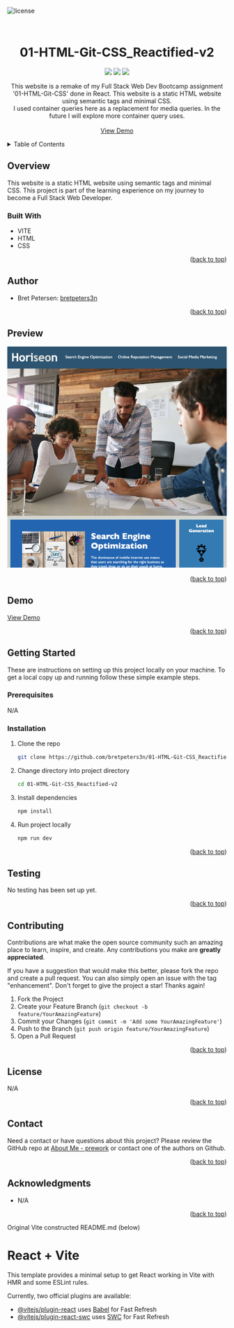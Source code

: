 <div id="top"></div>
<!-- PROJECT SHIELDS -->
<!--
*** https://www.markdownguide.org/basic-syntax/#reference-style-links
-->
<!--
[![Contributors][contributors-shield]][contributors-url]
[![Forks][forks-shield]][forks-url]
[![Stargazers][stars-shield]][stars-url]
[![Issues][issues-shield]][issues-url]
[![MIT License][license-shield]][license-url]
[![LinkedIn][linkedin-shield]][linkedin-url]
-->

![license](https://img.shields.io/badge/license-MIT-red)

<!-- PROJECT LOGO -->
<br />
<div align="center">
  <!--
  <a href="https://github.com/github_username/repo_name">
    <img src="images/logo.png" alt="Logo" width="80" height="80">
  </a>
  -->

# 01-HTML-Git-CSS_Reactified-v2
  <p align="center">
    <img src="https://img.shields.io/badge/VITE-purple"/>
    <img src="https://img.shields.io/badge/HTML-orange"/>
    <img src="https://img.shields.io/badge/CSS-yellow"/>
  <p align="center">
    This website is a remake of my Full Stack Web Dev Bootcamp assignment '01-HTML-Git-CSS' done in React. This website is a static HTML website using semantic tags and minimal CSS.
    <br />
    I used container queries here as a replacement for media queries. In the future I will explore more container query uses.
    <br />
    <br />
    <a href="https://bretpeters3n.github.io/01-HTML-Git-CSS_Reactified-v2/">View Demo</a>
  </p>
</div>


<!--
Here's a blank template to get started: To avoid retyping too much info. Do a search and replace with your text editor for the following: `github_username`, `repo_name`, `twitter_handle`, `linkedin_username`, `email`, `email_client`, `project_title`, `project_description`
-->


<!-- TABLE OF CONTENTS -->
<details>
  <summary>Table of Contents</summary>
  <ul>
    <li>
      <a href="#overview">Overview</a>
      <ul>
        <li><a href="#built-with">Built With</a></li>
      </ul>
    </li>
    <li>
      <a href="#getting-started">Getting Started</a>
      <ul>
        <li><a href="#prerequisites">Prerequisites</a></li>
        <li><a href="#installation">Installation</a></li>
      </ul>
    </li>
    <li><a href="#author">Author</a></li>
    <li><a href="#preview">Preview</a></li>
    <li><a href="#demo">Demo</a></li>
    <li><a href="#testing">Testing</a></li>
    <li><a href="#contributing">Contributing</a></li>
    <li><a href="#license">License</a></li>
    <li><a href="#contact">Contact</a></li>
    <li><a href="#acknowledgments">Acknowledgments</a></li>
  </ul>
</details>


<!-- OVERVIEW -->
## Overview
This website is a static HTML website using semantic tags and minimal CSS. This project is part of the learning experience on my journey to become a Full Stack Web Developer. 


<!-- BUILT WITH -->
### Built With
* VITE
* HTML
* CSS

<p align="right">(<a href="#top">back to top</a>)</p>


<!-- AUTHORS -->
## Author
- Bret Petersen: [bretpeters3n](https://github.com/bretpeters3n)


<p align="right">(<a href="#top">back to top</a>)</p>


<!-- PREVIEW -->
## Preview
![image](./src/assets/screenshot.png)

<p align="right">(<a href="#top">back to top</a>)</p>


<!-- DEMO -->
## Demo
[View Demo](https://bretpeters3n.github.io/01-HTML-Git-CSS_Reactified-v2/)

<p align="right">(<a href="#top">back to top</a>)</p>


<!-- GETTING STARTED -->
## Getting Started
These are instructions on setting up this project locally on your machine. To get a local copy up and running follow these simple example steps.


### Prerequisites
N/A


### Installation
1. Clone the repo
   ```sh
   git clone https://github.com/bretpeters3n/01-HTML-Git-CSS_Reactified-v2.git
   ```
2. Change directory into project directory
   ```sh
   cd 01-HTML-Git-CSS_Reactified-v2
   ```
3. Install dependencies
   ```sh
   npm install
   ```
4. Run project locally
   ```sh
   npm run dev
   ```

<p align="right">(<a href="#top">back to top</a>)</p>


## Testing
No testing has been set up yet.

<p align="right">(<a href="#top">back to top</a>)</p>


<!-- CONTRIBUTING -->
## Contributing

Contributions are what make the open source community such an amazing place to learn, inspire, and create. Any contributions you make are **greatly appreciated**.

If you have a suggestion that would make this better, please fork the repo and create a pull request. You can also simply open an issue with the tag "enhancement".
Don't forget to give the project a star! Thanks again!

1. Fork the Project
2. Create your Feature Branch (`git checkout -b feature/YourAmazingFeature`)
3. Commit your Changes (`git commit -m 'Add some YourAmazingFeature'`)
4. Push to the Branch (`git push origin feature/YourAmazingFeature`)
5. Open a Pull Request

<p align="right">(<a href="#top">back to top</a>)</p>


<!-- LICENSE -->
## License
N/A

<p align="right">(<a href="#top">back to top</a>)</p>


<!-- QUESTIONS -->
## Contact
Need a contact or have questions about this project? Please review the GitHub repo at [About Me - prework](https://github.com/bretpeters3n/prework-about-me) or contact one of the authors on Github.

<p align="right">(<a href="#top">back to top</a>)</p>


<!-- ACKNOWLEDGMENTS -->
## Acknowledgments

* N/A


<p align="right">(<a href="#top">back to top</a>)</p>

Original Vite constructed README.md (below)
# React + Vite

This template provides a minimal setup to get React working in Vite with HMR and some ESLint rules.

Currently, two official plugins are available:

- [@vitejs/plugin-react](https://github.com/vitejs/vite-plugin-react/blob/main/packages/plugin-react/README.md) uses [Babel](https://babeljs.io/) for Fast Refresh
- [@vitejs/plugin-react-swc](https://github.com/vitejs/vite-plugin-react-swc) uses [SWC](https://swc.rs/) for Fast Refresh